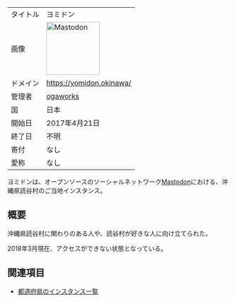 <div>

|          |                                                                                                                                                                                                                                                                                                        |
|----------|--------------------------------------------------------------------------------------------------------------------------------------------------------------------------------------------------------------------------------------------------------------------------------------------------------|
| タイトル | ヨミドン                                                                                                                                                                                                                                                                                               |
| 画像     | [<img src="/images/thumb/0/00/Mastodon_logo.png/120px-Mastodon_logo.png" srcset="/images/thumb/0/00/Mastodon_logo.png/180px-Mastodon_logo.png 1.5x, /images/0/00/Mastodon_logo.png 2x" width="120" height="120" alt="Mastodon" />](/%E3%83%95%E3%82%A1%E3%82%A4%E3%83%AB:Mastodon_logo.png "Mastodon") |
| ドメイン | <a href="https://yomidon.okinawa/" rel="nofollow">https://yomidon.okinawa/</a>                                                                                                                                                                                                                         |
| 管理者   | <a href="https://yomidon.okinawa/@ogaworks" rel="nofollow">ogaworks</a>                                                                                                                                                                                                                                |
| 国       | 日本                                                                                                                                                                                                                                                                                                   |
| 開始日   | 2017年4月21日                                                                                                                                                                                                                                                                                          |
| 終了日   | 不明                                                                                                                                                                                                                                                                                                   |
| 寄付     | なし                                                                                                                                                                                                                                                                                                   |
| 愛称     | なし                                                                                                                                                                                                                                                                                                   |

ヨミドンは、オープンソースのソーシャルネットワーク[Mastodon](/Mastodon "Mastodon")における、沖縄県読谷村のご当地インスタンス。

## 概要

沖縄県読谷村に関わりのある人や、読谷村が好きな人に向け立てられた。

2018年3月現在、アクセスができない状態となっている。

## 関連項目

-   [都道府県のインスタンス一覧](/%E9%83%BD%E9%81%93%E5%BA%9C%E7%9C%8C%E3%81%AE%E3%82%A4%E3%83%B3%E3%82%B9%E3%82%BF%E3%83%B3%E3%82%B9%E4%B8%80%E8%A6%A7 "都道府県のインスタンス一覧")

  

</div>
